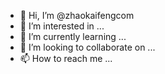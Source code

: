 - 👋 Hi, I’m @zhaokaifengcom
- 👀 I’m interested in ...
- 🌱 I’m currently learning ...
- 💞️ I’m looking to collaborate on ...
- 📫 How to reach me ...

<!---
zhaokaifengcom/zhaokaifengcom is a ✨ special ✨ repository because its `README.md` (this file) appears on your GitHub profile.
You can click the Preview link to take a look at your changes.
--->
